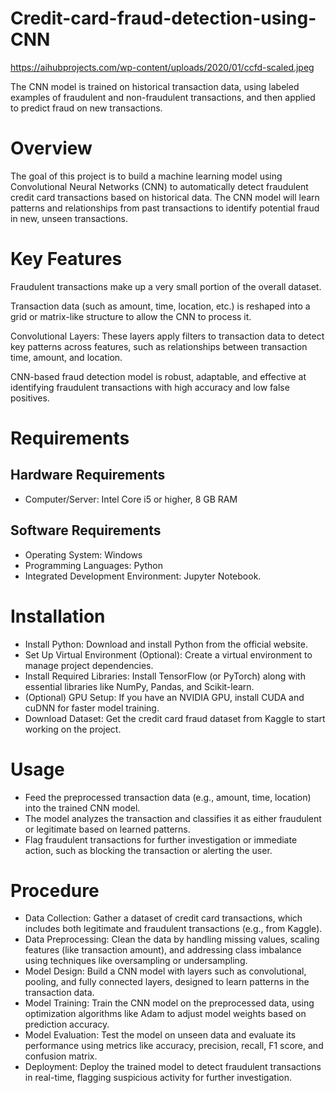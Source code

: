 # Credit-card-fraud-detection-using-CNN
https://aihubprojects.com/wp-content/uploads/2020/01/ccfd-scaled.jpeg

The CNN model is trained on historical transaction data, using labeled examples of fraudulent and non-fraudulent transactions, and then applied to predict fraud on new transactions.
# Overview
The goal of this project is to build a machine learning model using Convolutional Neural Networks (CNN) to automatically detect fraudulent credit card transactions based on historical data. The CNN model will learn patterns and relationships from past transactions to identify potential fraud in new, unseen transactions.
# Key Features
Fraudulent transactions make up a very small portion of the overall dataset.

Transaction data (such as amount, time, location, etc.) is reshaped into a grid or matrix-like structure to allow the CNN to process it. 

Convolutional Layers: These layers apply filters to transaction data to detect key patterns across features, such as relationships between transaction time, amount, and location.

CNN-based fraud detection model is robust, adaptable, and effective at identifying fraudulent transactions with high accuracy and low false positives.
# Requirements
## Hardware Requirements
* Computer/Server: Intel Core i5 or higher, 8 GB RAM
## Software Requirements
* Operating System: Windows
* Programming Languages: Python
* Integrated Development Environment: Jupyter Notebook.
# Installation 
* Install Python: Download and install Python from the official website.
* Set Up Virtual Environment (Optional): Create a virtual environment to manage project dependencies.
* Install Required Libraries: Install TensorFlow (or PyTorch) along with essential libraries like NumPy, Pandas, and Scikit-learn.
* (Optional) GPU Setup: If you have an NVIDIA GPU, install CUDA and cuDNN for faster model training.
* Download Dataset: Get the credit card fraud dataset from Kaggle to start working on the project.
# Usage
* Feed the preprocessed transaction data (e.g., amount, time, location) into the trained CNN model.
* The model analyzes the transaction and classifies it as either fraudulent or legitimate based on learned patterns.
* Flag fraudulent transactions for further investigation or immediate action, such as blocking the transaction or alerting the user.
# Procedure
* Data Collection: Gather a dataset of credit card transactions, which includes both legitimate and fraudulent transactions (e.g., from Kaggle).
* Data Preprocessing: Clean the data by handling missing values, scaling features (like transaction amount), and addressing class imbalance using techniques like oversampling or undersampling.
* Model Design: Build a CNN model with layers such as convolutional, pooling, and fully connected layers, designed to learn patterns in the transaction data.
* Model Training: Train the CNN model on the preprocessed data, using optimization algorithms like Adam to adjust model weights based on prediction accuracy.
* Model Evaluation: Test the model on unseen data and evaluate its performance using metrics like accuracy, precision, recall, F1 score, and confusion matrix.
* Deployment: Deploy the trained model to detect fraudulent transactions in real-time, flagging suspicious activity for further investigation.
